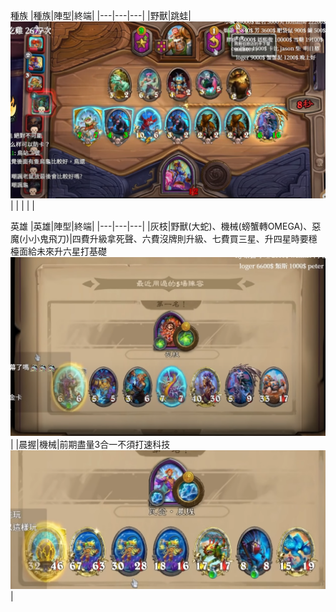 種族
|種族|陣型|終端|
|---|---|---|
|野獸|跳蛙|![](https://github.com/clalanliu/BattlegroundsClassics/blob/main/%E9%87%8E%E7%8D%B8/%E9%87%8E%E7%8D%B8_%E8%B7%B3%E8%9B%99_01.PNG)|
|   |   |   |

英雄
|英雄|陣型|終端|
|---|---|---|
|灰枝|野獸(大蛇)、機械(螃蟹轉OMEGA)、惡魔(小小鬼飛刀)|四費升級拿死聲、六費沒牌則升級、七費買三星、升四星時要穩檯面給未來升六星打基礎![](https://github.com/clalanliu/BattlegroundsClassics/blob/main/%E7%81%B0%E6%9E%9D/%E7%81%B0%E6%9E%9D_%E6%A9%9F%E6%A2%B0_01.PNG)|
|晨握|機械|前期盡量3合一不須打速科技![](https://github.com/clalanliu/BattlegroundsClassics/blob/main/%E6%99%A8%E6%8F%A1/%E6%99%A8%E6%8F%A1_%E6%A9%9F%E6%A2%B0_01.PNG)
|
